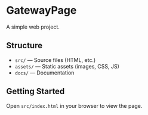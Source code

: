 # GatewayPage

A simple web project. 

## Structure

- `src/` — Source files (HTML, etc.)
- `assets/` — Static assets (images, CSS, JS)
- `docs/` — Documentation

## Getting Started
Open `src/index.html` in your browser to view the page.
